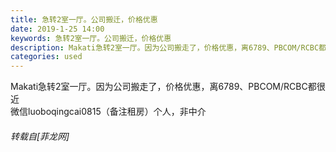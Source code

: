 ```yaml
---
title: 急转2室一厅。公司搬迁，价格优惠
date: 2019-1-25 14:00
keywords: 急转2室一厅。公司搬迁，价格优惠
description: Makati急转2室一厅。因为公司搬走了，价格优惠，离6789、PBCOM/RCBC都很近微信luoboqingcai0815（备注租房）个人，非中介
categories: used
---
```

<td class="t_f" id="postmessage_2794922">

Makati急转2室一厅。因为公司搬走了，价格优惠，离6789、PBCOM/RCBC都很近<br/>
微信luoboqingcai0815（备注租房）个人，非中介</td>
###### 转载自[菲龙网]